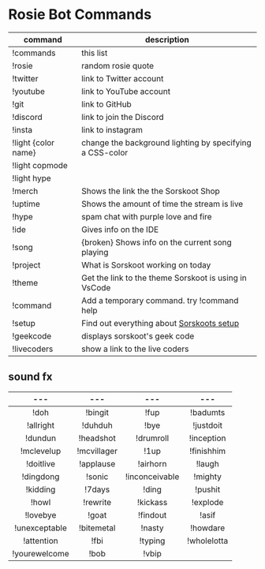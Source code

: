 # Rosie Bot Commands

command | description
--- | ---
!commands | this list
!rosie | random rosie quote
!twitter | link to Twitter account
!youtube | link to YouTube account
!git | link to GitHub
!discord | link to join the Discord
!insta | link to instagram
!light {color name} | change the background lighting by specifying a CSS-color
!light copmode |
!light hype |
!merch | Shows the link the the Sorskoot Shop
!uptime | Shows the amount of time the stream is live
!hype | spam chat with purple love and fire
!ide | Gives info on the IDE
!song | {broken} Shows info on the current song playing
!project | What is Sorskoot working on today
!theme | Get the link to the theme Sorskoot is using in VsCode
!command | Add a temporary command. try !command help
!setup | Find out everything about [Sorskoots setup](http://bit.ly/SorskootTwitchSetup)
!geekcode | displays sorskoot's geek code
!livecoders | show a link to the live coders

## sound fx

| --- | ---  | ---  | --- |
|:---:|:---:|:---:|:---:|
!doh | !bingit | !fup | !badumts |
!allright | !duhduh | !bye | !justdoit |
!dundun | !headshot | !drumroll | !inception |
!mclevelup | !mcvillager | !1up | !finishhim |
!doitlive | !applause | !airhorn | !laugh |
!dingdong | !sonic | !inconceivable | !mighty |
!kidding | !7days | !ding | !pushit |
!howl | !rewrite | !kickass | !explode |
!lovebye | !goat | !findout | !asif |
!unexceptable | !bitemetal | !nasty | !howdare |
!attention | !fbi | !typing | !wholelotta |
!yourewelcome | !bob | !vbip |
